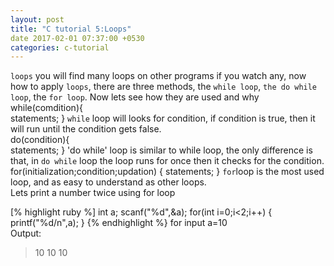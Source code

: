 ```yaml
---
layout: post
title: "C tutorial 5:Loops"
date 2017-02-01 07:37:00 +0530
categories: c-tutorial
---
```

`loops` you will find many loops on other programs if you watch any, now how to apply `loops`, there are three methods, the `while loop`, `the do while loop`, the `for loop`. Now lets see how they are used and why<br>
while(comdition){<br>
  statements;
}
`while` loop will looks for condition, if condition is true, then it will run until the condition gets false.<br>
do(condition){<br>
  statements;
}
'do while' loop is similar to while loop, the only difference is that, in `do while` loop the loop runs for once then it checks for the condition.<br>
for(initialization;condition;updation)
{
  statements;
}
`for`loop is the most used loop, and as easy to understand as other loops.<br>
Lets print a number twice using for loop

[% highlight ruby %]
int a;
scanf("%d",&a);
for(int i=0;i<2;i++)
{
  printf("%d/n",a);
}
{% endhighlight %}
for input a=10<br>
Output:
<blockquote>
10
10
10
</blockquote>
